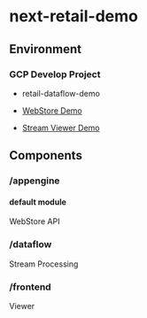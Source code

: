 # next-retail-demo

## Environment

### GCP Develop Project

* retail-dataflow-demo

* [WebStore Demo](https://retail-dataflow-demo.firebaseapp.com/webstore/)
* [Stream Viewer Demo](https://retail-dataflow-demo.firebaseapp.com/viewer/)

## Components

### /appengine

#### default module

WebStore API

### /dataflow

Stream Processing

### /frontend

Viewer
